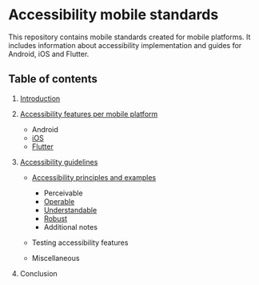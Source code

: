 # Accessibility mobile standards

This repository contains mobile standards created for mobile platforms. It includes information about accessibility implementation and guides for Android, iOS and Flutter.

## Table of contents

1. [Introduction](Docs/Introduction/Introduction.md)

2. [Accessibility features per mobile platform](Docs/Accessibility%20features%20per%20mobile%20platform/Accessibility%20features%20per%20mobile%20platform.md)

    * Android
    * [iOS](Docs/Accessibility%20features%20per%20mobile%20platform/Accessibility%20features%20on%20iOS.md)
    * [Flutter](Docs/Accessibility%20features%20per%20mobile%20platform/Accessibility%20features%20in%20Flutter.md)

3. [Accessibility guidelines](Docs/Accessibility%20guidelines/Accessibility%20guidelines.md)

    * [Accessibility principles and examples](Docs/Accessibility%20guidelines/Accessibility%20principles%20and%20examples.md)

       * Perceivable
       * [Operable](Docs/Accessibility%20guidelines/Operable%20principle.md)
       * [Understandable](Docs/Accessibility%20guidelines/Understandable%20principle.md)
       * [Robust](Docs/Accessibility%20guidelines/Robust%20principle.md)
       * Additional notes

    * Testing accessibility features
    * Miscellaneous

4. Conclusion
